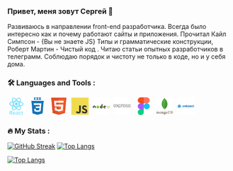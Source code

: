 ### Привет, меня зовут Сергей 👋

Развиваюсь в направлении front-end разработчика. Всегда было интересно как и почему работают сайты и приложения. Прочитал Кайл Симпсон - {Вы не знаете JS} Типы и грамматические конструкции, Роберт Мартин - Чистый код . Читаю статьи опытных разработчиков в телеграмм. Соблюдаю порядок и чистоту не только в коде, но и у себя дома.

### :hammer_and_wrench: Languages and Tools :
<div>
  <img src="https://github.com/devicons/devicon/blob/master/icons/react/react-original-wordmark.svg" title="React" alt="React" width="40" height="40"/>&nbsp;
  <img src="https://github.com/devicons/devicon/blob/master/icons/css3/css3-plain-wordmark.svg"  title="CSS3" alt="CSS" width="40" height="40"/>&nbsp;
  <img src="https://github.com/devicons/devicon/blob/master/icons/html5/html5-original.svg" title="HTML5" alt="HTML" width="40" height="40"/>&nbsp;
  <img src="https://github.com/devicons/devicon/blob/master/icons/javascript/javascript-original.svg" title="JavaScript" alt="JavaScript" width="40" height="40"/>&nbsp;
  <img src="https://github.com/devicons/devicon/blob/master/icons/nodejs/nodejs-original-wordmark.svg" title="NodeJS" alt="NodeJS" width="40" height="40"/>&nbsp;
  <img src="https://github.com/devicons/devicon/blob/master/icons/express/express-original-wordmark.svg" title="Express" alt="NodeJS" width="40" height="40"/>&nbsp;
  <img src="https://github.com/devicons/devicon/blob/master/icons/figma/figma-original.svg" title="Figma" alt="NodeJS" width="40" height="40"/>&nbsp;
  <img src="https://github.com/devicons/devicon/blob/master/icons/mongodb/mongodb-original-wordmark.svg" title="mongoDB" alt="NodeJS" width="40" height="40"/>&nbsp;
  <img src="https://github.com/devicons/devicon/blob/master/icons/webpack/webpack-original-wordmark.svg" title="webpack" alt="NodeJS" width="40" height="40"/>&nbsp;
</div>

### :fire: My Stats :
[![GitHub Streak](http://github-readme-streak-stats.herokuapp.com?user=litvinovsl&theme=dark&background=000000)](https://git.io/streak-stats)
[![Top Langs](https://github-readme-stats.vercel.app/api/top-langs/?username=litvinovsl)](https://github.com/anuraghazra/github-readme-stats)

[![Top Langs](https://github-readme-stats.vercel.app/api/top-langs/?username=litvinovsl)](https://github.com/anuraghazra/github-readme-stats)
